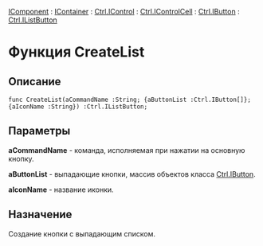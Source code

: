 ﻿---
Link: .Ctrl.IListButton.@CreateList
---

[IComponent](topic:Com.Custom.ComClasses.IComponent.Default) :
[IContainer](topic:Com.Custom.ComClasses.IContainer.Default) :
[Ctrl.IControl](topic:Com.Custom.ComClasses.Ctrl.IControl.Default) :
[Ctrl.IControlCell](topic:Com.Custom.ComClasses.Ctrl.IControlCell.Default) :
[Ctrl.IButton](topic:Com.Custom.ComClasses.Ctrl.IButton.Default) :
[Ctrl.IListButton](Default)

# Функция CreateList

## Описание

    func CreateList(aCommandName :String; {aButtonList :Ctrl.IButton[]}; {aIconName :String}) :Ctrl.IListButton;

## Параметры

**aCommandName** - команда, исполняемая при нажатии на основную кнопку.

**aButtonList** - выпадающие кнопки, массив объектов класса [Ctrl.IButton](topic:.Custom.ComClasses.Ctrl.IButton.Default).

**aIconName** - название иконки.

## Назначение

Создание кнопки с выпадающим списком.